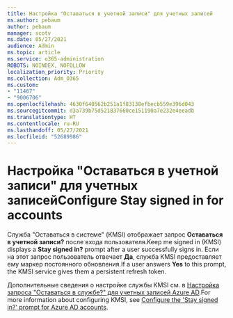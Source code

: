 ```yaml
---
title: Настройка "Оставаться в учетной записи" для учетных записей
ms.author: pebaum
author: pebaum
manager: scotv
ms.date: 05/27/2021
audience: Admin
ms.topic: article
ms.service: o365-administration
ROBOTS: NOINDEX, NOFOLLOW
localization_priority: Priority
ms.collection: Adm_O365
ms.custom:
- "11467"
- "9006706"
ms.openlocfilehash: 4630f640562b251a1f83138efbecb559e396d043
ms.sourcegitcommit: d3a739b75d521837660ce151190a7e232e4eeadb
ms.translationtype: HT
ms.contentlocale: ru-RU
ms.lasthandoff: 05/27/2021
ms.locfileid: "52689986"
---
```

# <a name="configure-stay-signed-in-for-accounts"></a><span data-ttu-id="a529c-102">Настройка "Оставаться в учетной записи" для учетных записей</span><span class="sxs-lookup"><span data-stu-id="a529c-102">Configure Stay signed in for accounts</span></span>

<span data-ttu-id="a529c-103">Служба "Оставаться в системе" (KMSI) отображает запрос **Оставаться в учетной записи?** после входа пользователя.</span><span class="sxs-lookup"><span data-stu-id="a529c-103">Keep me signed in (KMSI) displays a **Stay signed in?** prompt after a user successfully signs in.</span></span> <span data-ttu-id="a529c-104">Если на этот запрос пользователь отвечает **Да**, служба KMSI предоставляет ему маркер постоянного обновления.</span><span class="sxs-lookup"><span data-stu-id="a529c-104">If a user answers **Yes** to this prompt, the KMSI service gives them a persistent refresh token.</span></span> 

<span data-ttu-id="a529c-105">Дополнительные сведения о настройке службы KMSI см. в [Настройка запроса "Оставаться в службе?" для учетных записей Azure AD](/azure/active-directory/fundamentals/keep-me-signed-in).</span><span class="sxs-lookup"><span data-stu-id="a529c-105">For more information about configuring KMSI, see [Configure the 'Stay signed in?' prompt for Azure AD accounts](/azure/active-directory/fundamentals/keep-me-signed-in).</span></span>